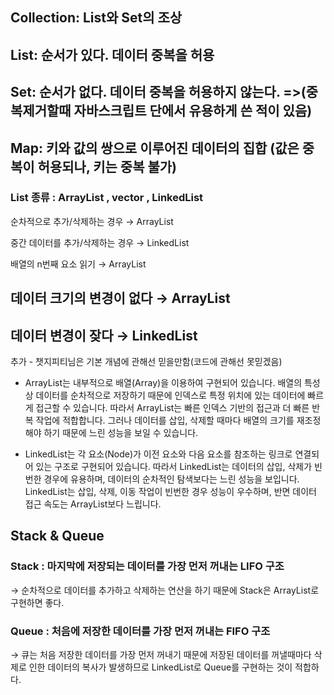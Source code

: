 ## Collection: List와 Set의 조상

## List: 순서가 있다. 데이터 중복을 허용
## Set: 순서가 없다. 데이터 중복을 허용하지 않는다. =>(중복제거할때 자바스크립트 단에서 유용하게 쓴 적이 있음)
## Map: 키와 값의 쌍으로 이루어진 데이터의 집합 (값은 중복이 허용되나, 키는 중복 불가)


### List 종류 : ArrayList , vector , LinkedList

순차적으로 추가/삭제하는 경우 → ArrayList

중간 데이터를 추가/삭제하는 경우 → LinkedList

배열의 n번째 요소 읽기 → ArrayList


## 데이터 크기의 변경이 없다 → ArrayList

## 데이터 변경이 잦다 → LinkedList

추가 - 챗지피티님은 기본 개념에 관해선 믿을만함(코드에 관해선 못믿겠음)

- ArrayList는 내부적으로 배열(Array)을 이용하여 구현되어 있습니다. 배열의 특성 상 데이터를 순차적으로 저장하기 때문에 인덱스로 특정 위치에 있는 데이터에 빠르게 접근할 수 있습니다. 
따라서 ArrayList는 빠른 인덱스 기반의 접근과 더 빠른 반복 작업에 적합합니다. 그러나 데이터를 삽입, 삭제할 때마다 배열의 크기를 재조정해야 하기 때문에 느린 성능을 보일 수 있습니다.

- LinkedList는 각 요소(Node)가 이전 요소와 다음 요소를 참조하는 링크로 연결되어 있는 구조로 구현되어 있습니다. 따라서 LinkedList는 데이터의 삽입, 삭제가 빈번한 경우에 유용하며, 
데이터의 순차적인 탐색보다는 느린 성능을 보입니다. LinkedList는 삽입, 삭제, 이동 작업이 빈번한 경우 성능이 우수하며, 반면 데이터 접근 속도는 ArrayList보다 느립니다.
 
## Stack & Queue

### Stack : 마지막에 저장되는 데이터를 가장 먼저 꺼내는 LIFO 구조
→ 순차적으로 데이터를 추가하고 삭제하는 연산을 하기 때문에 Stack은 ArrayList로 구현하면 좋다.

### Queue : 처음에 저장한 데이터를 가장 먼저 꺼내는 FIFO 구조
→ 큐는 처음 저장한 데이터를 가장 먼저 꺼내기 때문에 저장된 데이터를 꺼낼때마다 삭제로 인한 데이터의 복사가 발생하므로 LinkedList로 Queue를 구현하는 것이 적합하다.
